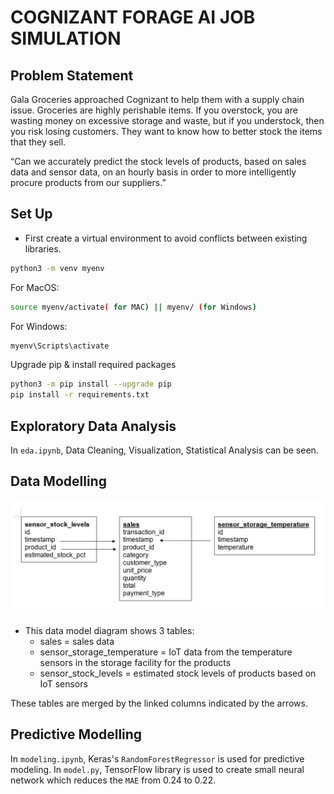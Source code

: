 # COGNIZANT FORAGE AI JOB SIMULATION

## Problem Statement

Gala Groceries approached Cognizant to help them with a supply chain issue. Groceries are highly perishable items. If you overstock, you are wasting money on excessive storage and waste, but if you understock, then you risk losing customers. They want to know how to better stock the items that they sell.

“Can we accurately predict the stock levels of products, based on sales data and sensor data, 
on an hourly basis in order to more intelligently procure products from our suppliers.”

## Set Up

* First create a virtual environment to avoid conflicts between existing libraries.

```bash
python3 -m venv myenv
```
For MacOS:
```bash
source myenv/activate( for MAC) || myenv/ (for Windows)
```
For Windows:
```bash
myenv\Scripts\activate
```
Upgrade pip & install required packages
```bash
python3 -m pip install --upgrade pip
pip install -r requirements.txt
```

## Exploratory Data Analysis

In `eda.ipynb`, Data Cleaning, Visualization, Statistical Analysis can be seen.


## Data Modelling

![Data Model](include/imgs/data_model.png)

* This data model diagram shows 3 tables:
    * sales = sales data
    * sensor_storage_temperature = IoT data from the temperature sensors in the storage facility for the products
    * sensor_stock_levels = estimated stock levels of products based on IoT sensors

These tables are merged by the linked columns indicated by the arrows.


## Predictive Modelling

 In `modeling.ipynb`, Keras's `RandomForestRegressor` is used for predictive modeling.
 In `model.py`, TensorFlow library is used to create small neural network which reduces the `MAE` from 0.24 to 0.22.